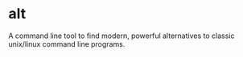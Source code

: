 # alt

A command line tool to find modern, powerful alternatives to classic unix/linux
command line programs.
